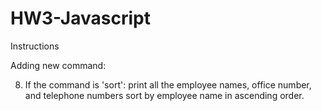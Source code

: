 # HW3-Javascript

Instructions

Adding new command:

8. If the command is 'sort':
print all the employee names, office number, and telephone numbers sort by employee name in ascending order.